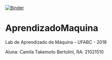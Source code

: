 [![Binder](https://mybinder.org/badge.svg)](https://mybinder.org/v2/gh/folivetti/AprendizadoMaquina/master)

# AprendizadoMaquina

Lab de Aprendizado de Máquina - UFABC - 2018

Aluna: Camila Takemoto Bertolini, RA: 21021510
